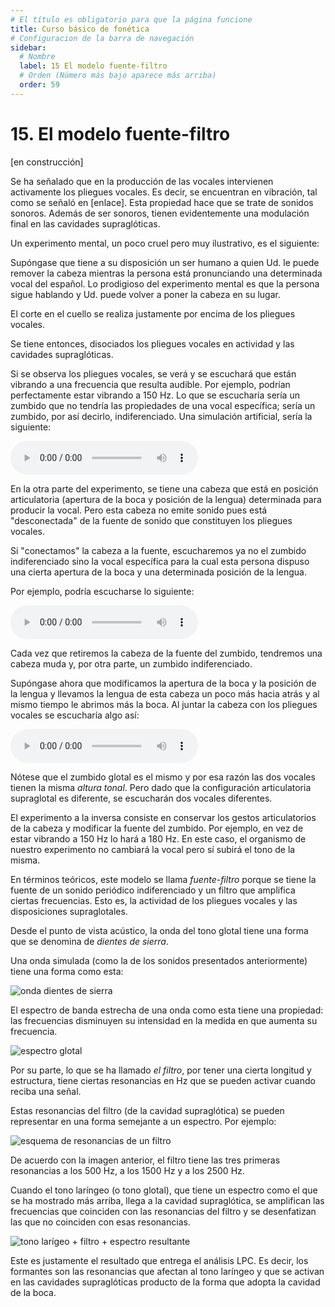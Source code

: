 ```yaml
---
# El título es obligatorio para que la página funcione
title: Curso básico de fonética
# Configuracion de la barra de navegación
sidebar:
  # Nombre
  label: 15 El modelo fuente-filtro
  # Orden (Número más bajo aparece más arriba)
  order: 59
---
```

# 15. El modelo fuente-filtro


[en construcción]

Se ha señalado que en la producción de las vocales intervienen activamente los pliegues vocales. Es decir, se encuentran en vibración, tal como se señaló en [enlace]. Esta propiedad hace que se trate de sonidos sonoros. Además de ser sonoros, tienen evidentemente una modulación final en las cavidades supraglóticas.

Un experimento mental, un poco cruel pero muy ilustrativo, es el siguiente:

Supóngase que tiene a su disposición un ser humano a quien Ud. le puede remover la cabeza mientras la persona está pronunciando una determinada vocal del español. Lo prodigioso del experimento mental es que la persona sigue hablando y Ud. puede volver a poner la cabeza en su lugar.

El corte en el cuello se realiza justamente por encima de los pliegues vocales.

Se tiene entonces, disociados los pliegues vocales en actividad y las cavidades supraglóticas.

Si se observa los pliegues vocales, se verá y se escuchará que están vibrando a una frecuencia que resulta audible. Por ejemplo, podrían perfectamente estar vibrando a 150 Hz. Lo que se escucharía sería un zumbido que no tendría las propiedades de una vocal específica; sería un zumbido, por así decirlo, indiferenciado. Una simulación artificial, sería la siguiente:

<audio controls src="/sonidos/tono_glotal_150_Hz.mp3"></audio>

En la otra parte del experimento, se tiene una cabeza que está en posición articulatoria (apertura de la boca y posición de la lengua) determinada para producir la vocal. Pero esta cabeza no emite sonido pues está "desconectada" de la fuente de sonido que constituyen los pliegues vocales.

Si "conectamos" la cabeza a la fuente, escucharemos ya no el zumbido indiferenciado sino la vocal específica para la cual esta persona dispuso una cierta apertura de la boca y una determinada posición de la lengua.

Por ejemplo, podría escucharse lo siguiente:

<audio controls src="/sonidos/i_artificial_150_Hz.mp3"></audio>

Cada vez que retiremos la cabeza de la fuente del zumbido, tendremos una cabeza muda y, por otra parte, un zumbido indiferenciado.

Supóngase ahora que modificamos la apertura de la boca y la posición de la lengua y llevamos la lengua de esta cabeza un poco más hacia atrás y al mismo tiempo le abrimos más la boca. Al juntar la cabeza con los pliegues vocales se escucharía algo así:

<audio controls src="/sonidos/e_artificial_150_Hz.mp3"></audio>

Nótese que el zumbido glotal es el mismo y por esa razón las dos vocales tienen la misma *altura tonal*. Pero dado que la configuración articulatoria supraglotal es diferente, se escucharán dos vocales diferentes.

El experimento a la inversa consiste en conservar los gestos articulatorios de la cabeza y modificar la fuente del zumbido. Por ejemplo, en vez de estar vibrando a 150 Hz lo hará a 180 Hz. En este caso, el organismo de nuestro experimento no cambiará la vocal pero sí subirá el tono de la misma.



En términos teóricos, este modelo se llama *fuente-filtro* porque se tiene la fuente de un sonido periódico indiferenciado y un filtro que amplifica ciertas frecuencias. Esto es, la actividad de los pliegues vocales y las disposiciones supraglotales.

Desde el punto de vista acústico, la onda del tono glotal tiene una forma que se denomina de *dientes de sierra*.

Una onda simulada (como la de los sonidos presentados anteriormente) tiene una forma como esta:

![onda dientes de sierra](/imagenes/onda_dientes_de_sierra.png)

El espectro de banda estrecha de una onda como esta tiene una propiedad: las frecuencias disminuyen su intensidad en la medida en que aumenta su frecuencia.

![espectro glotal](/imagenes/espectro_onda_dientes_de_sierra.png)

Por su parte, lo que se ha llamado *el filtro*, por tener una cierta longitud y estructura, tiene ciertas resonancias en Hz que se pueden activar cuando reciba una señal. 

Estas resonancias del filtro (de la cavidad supraglótica) se pueden representar en una forma semejante a un espectro. Por ejemplo:

![esquema de resonancias de un filtro](/imagenes/filtro_en_teoria_fuente_filtro.png)

De acuerdo con la imagen anterior, el filtro tiene las tres primeras resonancias a los 500 Hz, a los 1500 Hz y a los 2500 Hz.

Cuando el tono laríngeo (o tono glotal), que tiene un espectro como el que se ha mostrado más arriba, llega a la cavidad supraglótica, se amplifican las frecuencias que coinciden con las resonancias del filtro y se desenfatizan las que no coinciden con esas resonancias.

![tono larígeo + filtro + espectro resultante](/imagenes/espectro_resultante_TFF.png)

Este es justamente el resultado que entrega el análisis LPC. Es decir, los formantes son las resonancias que afectan al tono laríngeo y que se activan en las cavidades supraglóticas producto de la forma que adopta la cavidad de la boca.





